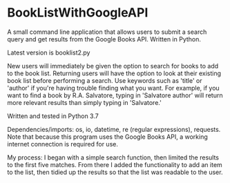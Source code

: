# BookListWithGoogleAPI
A small command line application that allows users to submit a search query and get results from the Google Books API. Written in Python.

Latest version is booklist2.py

New users will immediately be given the option to search for books to add to the book list. Returning users will have the option to look at their existing book list before performing a search. Use keywords such as 'title' or 'author' if you're having trouble finding what you want. For example, if you want to find a book by R.A. Salvatore, typing in 'Salvatore author' will return more relevant results than simply typing in 'Salvatore.'

Written and tested in Python 3.7

Dependencies/imports: os, io, datetime, re (regular expressions), requests. Note that because this program uses the Google Books API, a working internet connection is required for use.

My process: I began with a simple search function, then limited the results to the first five matches. From there I added the functionality to add an item to the list, then tidied up the results so that the list was readable to the user.
